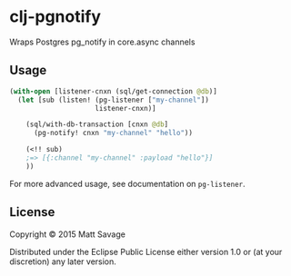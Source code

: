 # clj-pgnotify

Wraps Postgres pg_notify in core.async channels

## Usage

```clj
(with-open [listener-cnxn (sql/get-connection @db)]
  (let [sub (listen! (pg-listener ["my-channel"])
                     listener-cnxn)]

    (sql/with-db-transaction [cnxn @db]
      (pg-notify! cnxn "my-channel" "hello"))

    (<!! sub)
    ;=> [{:channel "my-channel" :payload "hello"}]
    ))
```

For more advanced usage, see documentation on `pg-listener`.

## License

Copyright © 2015 Matt Savage

Distributed under the Eclipse Public License either version 1.0 or (at
your discretion) any later version.
